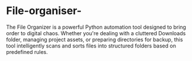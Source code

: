 # File-organiser-
The File Organizer is a powerful Python automation tool designed to bring order to digital chaos. Whether you're dealing with a cluttered Downloads folder, managing project assets, or preparing directories for backup, this tool intelligently scans and sorts files into structured folders based on predefined rules. 
